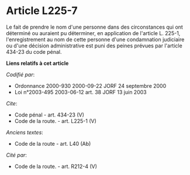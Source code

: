 # Article L225-7

Le fait de prendre le nom d'une personne dans des circonstances qui ont déterminé ou auraient pu déterminer, en application
de l'article L. 225-1, l'enregistrement au nom de cette personne d'une condamnation judiciaire ou d'une décision
administrative est puni des peines prévues par l'article 434-23 du code pénal.

**Liens relatifs à cet article**

_Codifié par_:

  - Ordonnance 2000-930 2000-09-22 JORF 24 septembre 2000
  - Loi n°2003-495 2003-06-12 art. 38 JORF 13 juin 2003

_Cite_:

  - Code pénal - art. 434-23 (V)
  - Code de la route. - art. L225-1 (V)

_Anciens textes_:

  - Code de la route - art. L40 (Ab)

_Cité par_:

  - Code de la route. - art. R212-4 (V)
